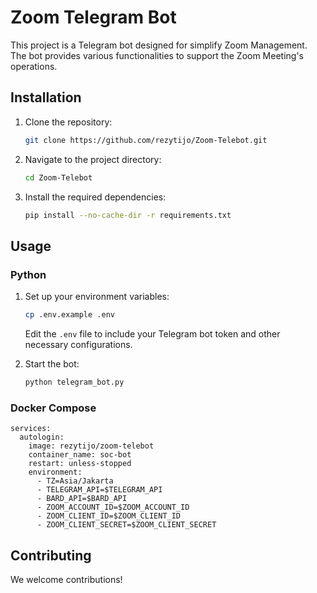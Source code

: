 # Zoom Telegram Bot

This project is a Telegram bot designed for simplify Zoom Management. The bot provides various functionalities to support the Zoom Meeting's operations.

## Installation

1. Clone the repository:
    ```bash
    git clone https://github.com/rezytijo/Zoom-Telebot.git
    ```
2. Navigate to the project directory:
    ```bash
    cd Zoom-Telebot
    ```
3. Install the required dependencies:
    ```bash
    pip install --no-cache-dir -r requirements.txt
    ```

## Usage

### Python
1. Set up your environment variables:
    ```bash
    cp .env.example .env
    ```
    Edit the `.env` file to include your Telegram bot token and other necessary configurations.

2. Start the bot:
    ```bash
    python telegram_bot.py
    ```

### Docker Compose
```Docker Compose
services:
  autologin:
    image: rezytijo/zoom-telebot
    container_name: soc-bot
    restart: unless-stopped
    environment:
      - TZ=Asia/Jakarta
      - TELEGRAM_API=$TELEGRAM_API
      - BARD_API=$BARD_API
      - ZOOM_ACCOUNT_ID=$ZOOM_ACCOUNT_ID
      - ZOOM_CLIENT_ID=$ZOOM_CLIENT_ID
      - ZOOM_CLIENT_SECRET=$ZOOM_CLIENT_SECRET
```

## Contributing

We welcome contributions!
